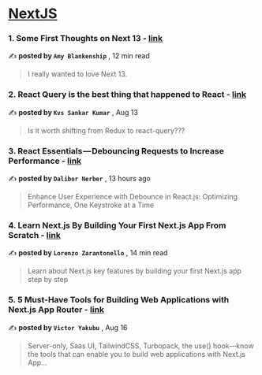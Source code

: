 
<h1><a href=https://medium.com/tag/nextjs/recommended target="_blank" rel="noopener noreferrer">NextJS</a></h1>
<h3>1. Some First Thoughts on Next 13 - <a href=https://medium.com/better-programming/some-first-thoughts-on-next-13-922a6a6c5200?source=tag_recommended_feed---------0-107----------nextjs----------8ab3792a_71b3_4422_b5ac_4887fbe68853------- target="_blank" rel="noopener noreferrer">link</a></h3>

✍️ **posted by `Amy Blankenship`** <date> , 12 min read</date>

<blockquote>I really wanted to love Next 13.</blockquote>

<h3>2. React Query is the best thing that happened to React - <a href=https://medium.com/@kvs.sankar23/react-query-is-the-best-thing-that-happened-to-react-abd92553e953?source=tag_recommended_feed---------1-85----------nextjs----------8ab3792a_71b3_4422_b5ac_4887fbe68853------- target="_blank" rel="noopener noreferrer">link</a></h3>

✍️ **posted by `Kvs Sankar Kumar`** <date> , Aug 13</date>

<blockquote>Is it worth shifting from Redux to react-query???</blockquote>

<h3>3. React Essentials — Debouncing Requests to Increase Performance - <a href=https://medium.com/@dalibor.nerber/react-essentials-debouncing-requests-to-increase-performance-1413715a00b?source=tag_recommended_feed---------2-84----------nextjs----------8ab3792a_71b3_4422_b5ac_4887fbe68853------- target="_blank" rel="noopener noreferrer">link</a></h3>

✍️ **posted by `Dalibor Nerber`** <date> , 13 hours ago</date>

<blockquote>Enhance User Experience with Debounce in React.js: Optimizing Performance, One Keystroke at a Time</blockquote>

<h3>4. Learn Next.js By Building Your First Next.js App From Scratch - <a href=https://medium.com/gitconnected/learn-next-js-by-building-your-first-next-js-app-from-scratch-8ec7cc93a9cb?source=tag_recommended_feed---------3-107----------nextjs----------8ab3792a_71b3_4422_b5ac_4887fbe68853------- target="_blank" rel="noopener noreferrer">link</a></h3>

✍️ **posted by `Lorenzo Zarantonello`** <date> , 14 min read</date>

<blockquote>Learn about Next.js key features by building your first Next.js app step by step</blockquote>

<h3>5. 5 Must-Have Tools for Building Web Applications with Next.js App Router - <a href=https://medium.com/javascript-in-plain-english/5-must-have-tools-for-building-web-applications-with-next-js-app-router-e24002aa4dcf?source=tag_recommended_feed---------4-85----------nextjs----------8ab3792a_71b3_4422_b5ac_4887fbe68853------- target="_blank" rel="noopener noreferrer">link</a></h3>

✍️ **posted by `Victor Yakubu`** <date> , Aug 16</date>

<blockquote>Server-only, Saas UI, TailwindCSS, Turbopack, the use() hook—know the tools that can enable you to build web applications with Next.js App…</blockquote>

